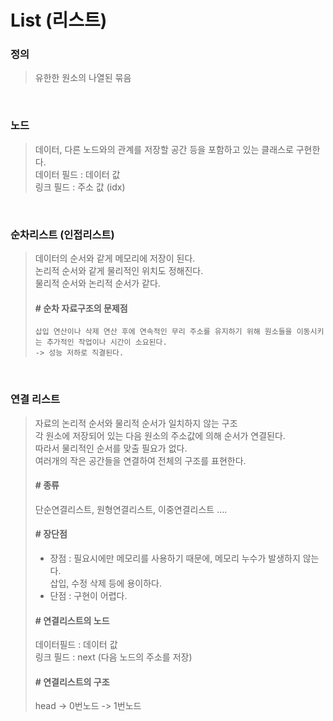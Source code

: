 # List (리스트)
### 정의
> 유한한 원소의 나열된 묶음 <br/>
<br/>

### 노드
> 데이터, 다른 노드와의 관계를 저장할 공간 등을 포함하고 있는 클래스로 구현한다. <br/>
> 데이터 필드 : 데이터 값 <br/>
> 링크 필드 : 주소 값 (idx) <br/>

<br/>

### 순차리스트 (인접리스트)
> 데이터의 순서와 같게 메모리에 저장이 된다. <br/>
> 논리적 순서와 같게 물리적인 위치도 정해진다. <br/>
> 물리적 순서와 논리적 순서가 같다.
> <br/>
> 
> #### # 순차 자료구조의 문제점
>     삽입 연산이나 삭제 연산 후에 연속적인 무리 주소를 유지하기 위해 원소들을 이동시키는 추가적인 작업이나 시간이 소요된다.
>     -> 성능 저하로 직결된다.
<br/>

### 연결 리스트
> 자료의 논리적 순서와 물리적 순서가 일치하지 않는 구조 <br/>
> 각 원소에 저장되어 있는 다음 원소의 주소값에 의해 순서가 연결된다. <br/>
> 따라서 물리적인 순서를 맞출 필요가 없다. <br/>
> 여러개의 작은 공간들을 연결하여 전체의 구조를 표현한다. <br/>
> 
> #### # 종류 
> 단순연결리스트, 원형연결리스트, 이중연결리스트 .... <br/>
> 
> #### # 장단점
> * 장점 : 필요시에만 메모리를 사용하기 때문에, 메모리 누수가 발생하지 않는다.
>   <br/> 삽입, 수정 삭제 등에 용이하다.
> * 단점 : 구현이 어렵다.
> 
> #### # 연결리스트의 노드
> 데이터필드 : 데이터 값 <br/>
> 링크 필드 : next (다음 노드의 주소를 저장) <br>
> 
> #### # 연결리스트의 구조
> head -> 0번노드 -> 1번노드
